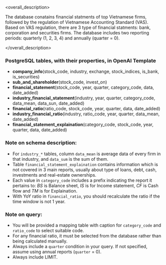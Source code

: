 <overall_description>

The database conatains financial statments of top Vietnamese firms, followed by the regulation of Vietnamese Accounting Standard (VAS). Based on VAS regulation, there are 3 type of financial statments: bank, corporation and securities firms. The database includes two reporting periods: quarterly (1, 2, 3, 4) and annually (quarter = 0). 

</overall_description>

### PostgreSQL tables, with their properties, in OpenAI Template

<schema>

- **company_info**(stock_code, industry, exchange, stock_indices, is_bank, is_securities)
- **sub_and_shareholder**(stock_code, invest_on)
- **financial_statement**(stock_code, year, quarter, category_code, data, date_added)
- **industry_financial_statement**(industry, year, quarter, category_code, data_mean, data_sun, date_added)
- **financial_ratio**(ratio_code, stock_code, year, quarter, data, date_added)
- **industry_financial_ratio**(industry, ratio_code, year, quarter, data_mean, date_added)
- **financial_statement_explaination**(category_code, stock_code, year, quarter, data, date_added)

</schema>

### Note on schema description: 
- For `industry_*` tables, column `data_mean` is average data of every firm in that industry, and `data_sum` is the sum of them.
- Table `financial_statement_explaination` contains information which is not covered in 3 main reports, usually about type of loans, debt, cash, investments and real-estate ownerships. 
- Each value in `category_code` includes a prefix indicating the report it pertains to: *BS* is Balance sheet, *IS* is for Income statement, *CF* is Cash flow and *TM* is for Explaination. 
- With YoY ratio in `financial_ratio`, you should recalculate the ratio if the time window is not 1 year.

### Note on query:
- You will be provided a mapping table with caption for `category_code` and `ratio_code` to select suitable code.
- For any financial ratio, it must be selected from the database rather than being calculated manually.
- Always include a `quarter` condition in your query. If not specified, assume using annual reports (`quarter` = 0).
- Always include LIMIT.